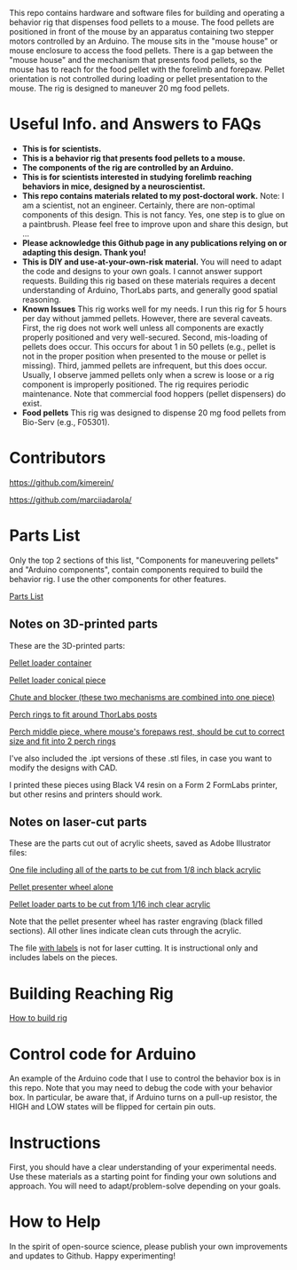 This repo contains hardware and software files for building and operating a behavior rig that dispenses food pellets to a mouse. 
The food pellets are positioned in front of the mouse by an apparatus containing two stepper motors controlled by an Arduino. 
The mouse sits in the "mouse house" or mouse enclosure to access the food pellets. 
There is a gap between the "mouse house" and the mechanism that presents food pellets, so the mouse has to reach for the food pellet with the forelimb and forepaw.
Pellet orientation is not controlled during loading or pellet presentation to the mouse. 
The rig is designed to maneuver 20 mg food pellets. 

# Useful Info. and Answers to FAQs

* **This is for scientists.**
* **This is a behavior rig that presents food pellets to a mouse.**
* **The components of the rig are controlled by an Arduino.**
* **This is for scientists interested in studying forelimb reaching behaviors in mice, designed by a neuroscientist.** 
* **This repo contains materials related to my post-doctoral work.** 
Note: I am a scientist, not an engineer. 
Certainly, there are non-optimal components of this design. 
This is not fancy. Yes, one step is to glue on a paintbrush.
Please feel free to improve upon and share this design, but ...
* **Please acknowledge this Github page in any publications relying on or adapting this design. Thank you!**
* **This is DIY and use-at-your-own-risk material.** 
You will need to adapt the code and designs to your own goals.
I cannot answer support requests.
Building this rig based on these materials requires a decent understanding of Arduino, ThorLabs parts, and generally good spatial reasoning.
* **Known Issues**
This rig works well for my needs. I run this rig for 5 hours per day without jammed pellets. 
However, there are several caveats.
First, the rig does not work well unless all components are exactly properly positioned and very well-secured.
Second, mis-loading of pellets does occur. This occurs for about 1 in 50 pellets (e.g., pellet is not in the proper position when presented to the mouse or pellet is missing).
Third, jammed pellets are infrequent, but this does occur. Usually, I observe jammed pellets only when a screw is loose or a rig component is improperly positioned.
The rig requires periodic maintenance.
Note that commercial food hoppers (pellet dispensers) do exist. 
* **Food pellets**
This rig was designed to dispense 20 mg food pellets from Bio-Serv (e.g., F05301).

# Contributors

https://github.com/kimerein/

https://github.com/marciiadarola/

# Parts List

Only the top 2 sections of this list, "Components for maneuvering pellets" and "Arduino components", contain components required to build the behavior rig.
I use the other components for other features.

[Parts List](./parts_list.csv)

## Notes on 3D-printed parts

These are the 3D-printed parts:

[Pellet loader container](./parts/pellet_loader_container.stl)

[Pellet loader conical piece](./parts/pellet_loader_conical_piece.stl)

[Chute and blocker (these two mechanisms are combined into one piece)](./parts/chute_and_blocker.stl)

[Perch rings to fit around ThorLabs posts](./parts/perch_rings.stl)

[Perch middle piece, where mouse's forepaws rest, should be cut to correct size and fit into 2 perch rings](./parts/perch_connector.stl)

I've also included the .ipt versions of these .stl files, in case you want to modify the designs with CAD.

I printed these pieces using Black V4 resin on a Form 2 FormLabs printer, but other resins and printers should work.

## Notes on laser-cut parts

These are the parts cut out of acrylic sheets, saved as Adobe Illustrator files:

[One file including all of the parts to be cut from 1/8 inch black acrylic](./parts/behaviorBox_with_pellet_presenter.ai)

[Pellet presenter wheel alone](./parts/pellet_presenter_wheel.ai)

[Pellet loader parts to be cut from 1/16 inch clear acrylic](./parts/loader_two_plastic_parts.ai)

Note that the pellet presenter wheel has raster engraving (black filled sections). All other lines indicate clean cuts through the acrylic.

The file [with labels](./parts/behavior_box_parts_with_labels.ai) is not for laser cutting. It is instructional only and includes labels on the pieces.


# Building Reaching Rig

[How to build rig](./BUILDRIG.MD)


# Control code for Arduino

An example of the Arduino code that I use to control the behavior box is in this repo. 
Note that you may need to debug the code with your behavior box.
In particular, be aware that, if Arduino turns on a pull-up resistor, the HIGH and LOW states will be flipped for certain pin outs.


# Instructions

First, you should have a clear understanding of your experimental needs. 
Use these materials as a starting point for finding your own solutions and approach.
You will need to adapt/problem-solve depending on your goals.


# How to Help

In the spirit of open-source science, please publish your own improvements and updates to Github. Happy experimenting!